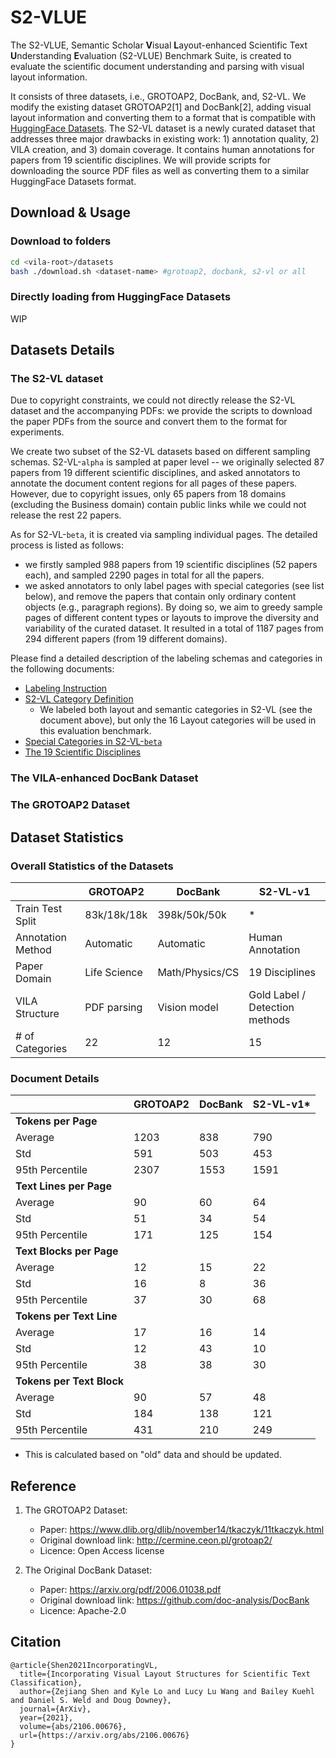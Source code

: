 # S2-VLUE 

The S2-VLUE, Semantic Scholar **V**isual **L**ayout-enhanced Scientific Text **U**nderstanding **E**valuation (S2-VLUE) Benchmark Suite, is created to evaluate the scientific document understanding and parsing with visual layout information. 

It consists of three datasets, i.e., GROTOAP2, DocBank, and, S2-VL. We modify the existing dataset GROTOAP2[1] and DocBank[2], adding visual layout information and converting them to a format that is compatible with [HuggingFace Datasets](https://huggingface.co/docs/datasets/). 
The S2-VL dataset is a newly curated dataset that addresses three major drawbacks in existing work: 1) annotation quality, 2) VILA creation, and 3) domain coverage. 
It contains human annotations for papers from 19 scientific disciplines. 
We will provide scripts for downloading the source PDF files as well as converting them to a similar HuggingFace Datasets format. 

## Download & Usage 

### Download to folders

```bash
cd <vila-root>/datasets
bash ./download.sh <dataset-name> #grotoap2, docbank, s2-vl or all
```

### Directly loading from HuggingFace Datasets
WIP

## Datasets Details 

### The S2-VL dataset

Due to copyright constraints, we could not directly release the S2-VL dataset and the accompanying PDFs: we provide the scripts to download the paper PDFs from the source and convert them to the format for experiments. 

We create two subset of the S2-VL datasets based on different sampling schemas. 
S2-VL-`alpha` is sampled at paper level -- we originally selected 87 papers from 19 different scientific disciplines, and asked annotators to annotate the document content regions for all pages of these papers. 
However, due to copyright issues, only 65 papers from 18 domains (excluding the Business domain) contain public links while we could not release the rest 22 papers. 

As for S2-VL-`beta`, it is created via sampling individual pages. The detailed process is listed as follows:
- we firstly sampled 988 papers from 19 scientific disciplines (52 papers each), and sampled 2290 pages in total for all the papers. 
- we asked annotators to only label pages with special categories (see list below), and remove the papers that contain only ordinary content objects (e.g., paragraph regions). By doing so, we aim to greedy sample pages of different content types or layouts to improve the diversity and variability of the curated dataset. It resulted in a total of 1187 pages from 294 different papers (from 19 different domains). 

Please find a detailed description of the labeling schemas and categories in the following documents:
- [Labeling Instruction](https://docs.google.com/document/d/1DsIDKNEi8GBxrqQuYRy86lCKhksgvyRaGhXPCheGgG0/edit?usp=sharing)
- [S2-VL Category Definition](https://docs.google.com/document/d/1frGmzYOHnVRWAwTOuuPfc3KVAwu-XKdkFSbpLfy78RI/edit?usp=sharing)
  - We labeled both layout and semantic categories in S2-VL (see the document above), but only the 16 Layout categories will be used in this evaluation benchmark. 
- [Special Categories in S2-VL-`beta`](https://docs.google.com/document/d/1M_a0wpDBbqFnNE7H1r8YXrsK96bMA9VR7Ro4G0lJepI/edit?usp=sharing)
- [The 19 Scientific Disciplines](https://docs.google.com/document/d/1ytJkYhswp4Wlx8tT1iRe-jdjx5A-nqisvUikgmqSQKc/edit?usp=sharing)

### The VILA-enhanced DocBank Dataset

### The GROTOAP2 Dataset

## Dataset Statistics 

### Overall Statistics of the Datasets
|                   | GROTOAP2     | DocBank         | S2-VL-v1                       |
| ----------------- | ------------ | --------------- | ------------------------------ |
| Train Test Split  | 83k/18k/18k  | 398k/50k/50k    | *                              |
| Annotation Method | Automatic    | Automatic       | Human Annotation               |
| Paper Domain      | Life Science | Math/Physics/CS | 19 Disciplines                 |
| VILA Structure    | PDF parsing  | Vision model    | Gold Label / Detection methods |
| # of Categories   | 22           | 12              | 15                             |

### Document Details 

|                           | GROTOAP2 | DocBank | S2-VL-v1* |
| ------------------------- | -------- | ------- | --------- |
| **Tokens per Page**       |
| Average                   | 1203     | 838     | 790       |
| Std                       | 591      | 503     | 453       |
| 95th Percentile           | 2307     | 1553    | 1591      |
| **Text Lines per Page**   |
| Average                   | 90       | 60      | 64        |
| Std                       | 51       | 34      | 54        |
| 95th Percentile           | 171      | 125     | 154       |
| **Text Blocks per Page**  |
| Average                   | 12       | 15      | 22        |
| Std                       | 16       | 8       | 36        |
| 95th Percentile           | 37       | 30      | 68        |
| **Tokens per Text Line**  |
| Average                   | 17       | 16      | 14        |
| Std                       | 12       | 43      | 10        |
| 95th Percentile           | 38       | 38      | 30        |
| **Tokens per Text Block** |
| Average                   | 90       | 57      | 48        |
| Std                       | 184      | 138     | 121       |
| 95th Percentile           | 431      | 210     | 249       |

* This is calculated based on "old" data and should be updated. 


## Reference 

1. The GROTOAP2 Dataset: 
    - Paper: https://www.dlib.org/dlib/november14/tkaczyk/11tkaczyk.html
    - Original download link: http://cermine.ceon.pl/grotoap2/
    - Licence: Open Access license

2. The Original DocBank Dataset: 
    - Paper: https://arxiv.org/pdf/2006.01038.pdf
    - Original download link: https://github.com/doc-analysis/DocBank
    - Licence: Apache-2.0

## Citation 

```
@article{Shen2021IncorporatingVL,
  title={Incorporating Visual Layout Structures for Scientific Text Classification},
  author={Zejiang Shen and Kyle Lo and Lucy Lu Wang and Bailey Kuehl and Daniel S. Weld and Doug Downey},
  journal={ArXiv},
  year={2021},
  volume={abs/2106.00676},
  url={https://arxiv.org/abs/2106.00676}
}
```
